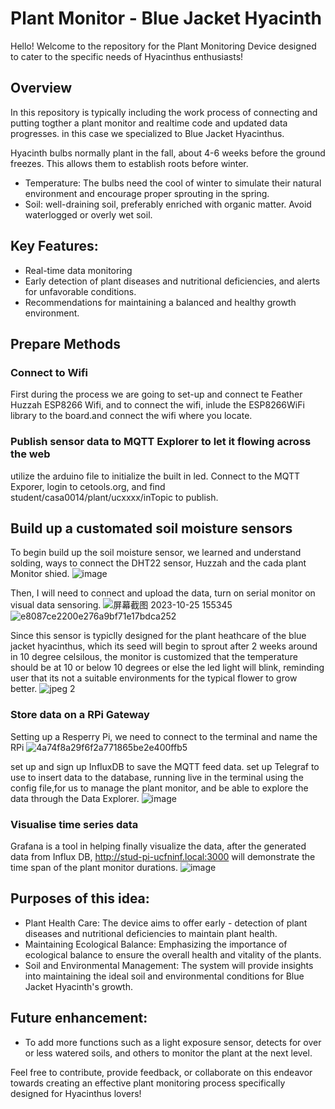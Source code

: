 # Plant Monitor - Blue Jacket Hyacinth
Hello! Welcome to the repository for the Plant Monitoring Device designed to cater to the specific needs of Hyacinthus enthusiasts!

## Overview
In this repository is typically including the work process of connecting and putting togther a plant monitor and realtime code and updated data progresses. in this case we specialized to Blue Jacket Hyacinthus.

Hyacinth bulbs normally plant in the fall, about 4-6 weeks before the ground freezes. This allows them to establish roots before winter.
- Temperature: The bulbs need the cool of winter to simulate their natural environment and encourage proper sprouting in the spring.
- Soil: well-draining soil, preferably enriched with organic matter. Avoid waterlogged or overly wet soil.

## Key Features:
- Real-time data monitoring
- Early detection of plant diseases and nutritional deficiencies, and alerts for unfavorable conditions.
- Recommendations for maintaining a balanced and healthy growth environment.
  
## Prepare Methods
### Connect to Wifi
 First during the process we are going to set-up and connect te Feather Huzzah ESP8266 Wifi, and to connect the wifi, inlude the ESP8266WiFi library to the board.and connect the wifi where you locate.
 
### Publish sensor data to MQTT Explorer to let it flowing across the web
utilize the arduino file to initialize the built in led.
Connect to the MQTT Exporer, login to cetools.org, and find student/casa0014/plant/ucxxxx/inTopic to publish.


## Build up a customated soil moisture sensors
To begin build up the soil moisture sensor, we learned and understand solding, ways to connect the DHT22 sensor, Huzzah and the cada plant Monitor shied. ![image](https://github.com/ucfninf/Plant-monitor-Yuhua-Jin/assets/146268411/3ceefffe-1980-47d2-ad99-79b93fa2bd8b)

Then, I will need to connect and upload the data, turn on serial monitor on visual data sensoring.
![屏幕截图 2023-10-25 155345](https://github.com/ucfninf/Plant-monitor-Yuhua-Jin/assets/146268411/92457c79-5dc9-4206-aaa0-4e6204cc3b73)
 ![e8087ce2200e276a9bf71e17bdca252](https://github.com/ucfninf/Plant-monitor-Yuhua-Jin/assets/146268411/01c5c7df-6ea7-4149-b7bf-d4f5addcfb91)


Since this sensor is typiclly designed for the plant heathcare of the blue jacket hyacinthus, which its seed will begin to sprout after 2 weeks around in 10 degree celsilous, the monitor is customized that the temperature should be at 10 or below 10 degrees or else the led light will blink, reminding user that its not a suitable environments for the typical flower to grow better.
![jpeg 2](https://github.com/ucfninf/Plant-monitor-Yuhua-Jin/assets/146268411/684100af-ffcc-4f33-8c0e-abe6d78c7d7f)

### Store data on a RPi Gateway
Setting up a Resperry Pi, we need to connect to the terminal and name the RPi
![4a74f8a29f6f2a771865be2e400ffb5](https://github.com/ucfninf/Plant-monitor-Yuhua-Jin/assets/146268411/3bc0ad78-474d-4e24-a791-d25d19ead48e)

set up and sign up InfluxDB to save the MQTT feed data.
set up Telegraf  to use to insert data to the database, running live in the terminal using the config file,for us to manage the plant monitor, and be able to explore the data through the Data Explorer.
![image](https://github.com/ucfninf/Plant-monitor-Yuhua-Jin/assets/146268411/390fd620-adc0-4d23-b89d-f7cca004464d)


### Visualise time series data
Grafana is a tool in helping finally visualize the data, after the generated data from Influx DB, http://stud-pi-ucfninf.local:3000 will demonstrate the time span of the plant monitor durations.
![image](https://github.com/ucfninf/Plant-monitor-Yuhua-Jin/assets/146268411/1d08b54b-bcdc-4fd7-af67-36a27e805fe6)





## Purposes of this idea:
- Plant Health Care: The device aims to offer early - detection of plant diseases and nutritional deficiencies to maintain plant health.
- Maintaining Ecological Balance: Emphasizing the importance of ecological balance to ensure the overall health and vitality of the plants.
- Soil and Environmental Management: The system will provide insights into maintaining the ideal soil and environmental conditions for Blue Jacket Hyacinth's growth.

## Future enhancement:
- To add more functions such as a light exposure sensor, detects for over or less watered soils, and others to monitor the plant at the next level.

Feel free to contribute, provide feedback, or collaborate on this endeavor towards creating an effective plant monitoring process specifically designed for Hyacinthus lovers!
